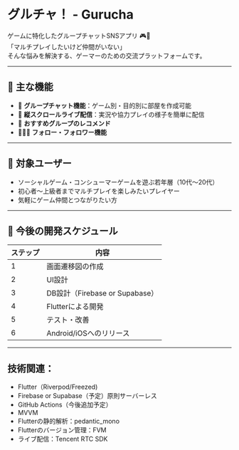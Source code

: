 # グルチャ！ - Gurucha

ゲームに特化したグループチャットSNSアプリ 🎮📱  
「マルチプレイしたいけど仲間がいない」  
そんな悩みを解決する、ゲーマーのための交流プラットフォームです。

---

## 🧩 主な機能

- 💬 **グループチャット機能**：ゲーム別・目的別に部屋を作成可能
- 🔴 **縦スクロールライブ配信**：実況や協力プレイの様子を簡単に配信
- 📌 **おすすめグループのレコメンド**
- 🧑‍🤝‍🧑 **フォロー・フォロワー機能**

---

## 🎯 対象ユーザー

- ソーシャルゲーム・コンシューマーゲームを遊ぶ若年層（10代〜20代）
- 初心者〜上級者までマルチプレイを楽しみたいプレイヤー
- 気軽にゲーム仲間とつながりたい方

---

## 🚀 今後の開発スケジュール

| ステップ | 内容 |
|---------|------|
| 1 | 画面遷移図の作成 |
| 2 | UI設計 |
| 3 | DB設計（Firebase or Supabase） |
| 4 | Flutterによる開発 |
| 5 | テスト・改善 |
| 6 | Android/iOSへのリリース |

---

## 技術関連：
- Flutter（Riverpod/Freezed)
- Firebase or Supabase（予定）原則サーバーレス
- GitHub Actions（今後追加予定）
- MVVM
- Flutterの静的解析：pedantic_mono
- Flutterのバージョン管理：FVM
- ライブ配信：Tencent RTC SDK

